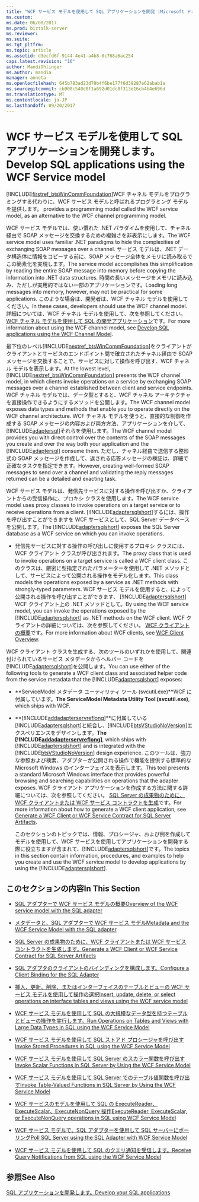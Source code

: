 ```yaml
---
title: "WCF サービス モデルを使用して SQL アプリケーションを開発 |Microsoft ドキュメント"
ms.custom: 
ms.date: 06/08/2017
ms.prod: biztalk-server
ms.reviewer: 
ms.suite: 
ms.tgt_pltfrm: 
ms.topic: article
ms.assetid: d3ecfd6f-9144-4e41-a4b8-0c768a6ac254
caps.latest.revision: "16"
author: MandiOhlinger
ms.author: mandia
manager: anneta
ms.openlocfilehash: 645b783ad23d79b4f6be177f6d38287e62abab1a
ms.sourcegitcommit: cb908c540d8f1a692d01dc8f313e16cb4b4e696d
ms.translationtype: MT
ms.contentlocale: ja-JP
ms.lasthandoff: 09/20/2017
---
```

# <a name="develop-sql-applications-using-the-wcf-service-model"></a><span data-ttu-id="fed5b-102">WCF サービス モデルを使用して SQL アプリケーションを開発します。</span><span class="sxs-lookup"><span data-stu-id="fed5b-102">Develop SQL applications using the WCF Service model</span></span>
[!INCLUDE[firstref_btsWinCommFoundation](../../includes/firstref-btswincommfoundation-md.md)]<span data-ttu-id="fed5b-103">WCF チャネル モデルをプログラミングする代わりに、WCF サービス モデルと呼ばれるプログラミング モデルを提供します。</span><span class="sxs-lookup"><span data-stu-id="fed5b-103"> provides a programming model called the WCF service model, as an alternative to the WCF channel programming model.</span></span>  
  
 <span data-ttu-id="fed5b-104">WCF サービス モデルでは、使い慣れた .NET パラダイムを使用して、チャネル経由で SOAP メッセージを交換するための複雑さを非表示にします。</span><span class="sxs-lookup"><span data-stu-id="fed5b-104">The WCF service model uses familiar .NET paradigms to hide the complexities of exchanging SOAP messages over a channel.</span></span> <span data-ttu-id="fed5b-105">サービス モデルは、.NET データ構造体に情報をコピーする前に、SOAP メッセージ全体をメモリに読み取るでこの簡素化を実現します。</span><span class="sxs-lookup"><span data-stu-id="fed5b-105">The service model accomplishes this simplification by reading the entire SOAP message into memory before copying the information into .NET data structures.</span></span> <span data-ttu-id="fed5b-106">時間の長いメッセージをメモリに読み込み、ただしが実用的ではない一部のアプリケーションです。</span><span class="sxs-lookup"><span data-stu-id="fed5b-106">Loading long messages into memory, however, may not be practical for some applications.</span></span> <span data-ttu-id="fed5b-107">このような場合は、開発者は、WCF チャネル モデルを使用してください。</span><span class="sxs-lookup"><span data-stu-id="fed5b-107">In these cases, developers should use the WCF channel model.</span></span> <span data-ttu-id="fed5b-108">詳細については、WCF チャネル モデルを使用して、次を参照してください。 [WCF チャネル モデルを使用して SQL の開発アプリケーション](../../adapters-and-accelerators/adapter-sql/develop-sql-applications-using-the-wcf-channel-model.md)です。</span><span class="sxs-lookup"><span data-stu-id="fed5b-108">For more information about using the WCF channel model, see [Develop SQL applications using the WCF Channel Model](../../adapters-and-accelerators/adapter-sql/develop-sql-applications-using-the-wcf-channel-model.md).</span></span>  
  
 <span data-ttu-id="fed5b-109">最下位のレベル[!INCLUDE[nextref_btsWinCommFoundation](../../includes/nextref-btswincommfoundation-md.md)]をクライアントがクライアントとサービスのエンドポイント間で確立されたチャネル経由で SOAP メッセージを交換することで、サービスに対して操作を呼び出す、WCF チャネル モデルを表示します。</span><span class="sxs-lookup"><span data-stu-id="fed5b-109">At the lowest level, [!INCLUDE[nextref_btsWinCommFoundation](../../includes/nextref-btswincommfoundation-md.md)] presents the WCF channel model, in which clients invoke operations on a service by exchanging SOAP messages over a channel established between client and service endpoints.</span></span> <span data-ttu-id="fed5b-110">WCF チャネル モデルでは、データ型とすると、WCF チャネル アーキテクチャを直接操作できるようにするメソッドを公開します。</span><span class="sxs-lookup"><span data-stu-id="fed5b-110">The WCF channel model exposes data types and methods that enable you to operate directly on the WCF channel architecture.</span></span> <span data-ttu-id="fed5b-111">WCF チャネル モデルを使うと、直接的な制御を作成する SOAP メッセージの内容および両方方法、アプリケーションを介して、[!INCLUDE[adaptersql](../../includes/adaptersql-md.md)]それらを使用します。</span><span class="sxs-lookup"><span data-stu-id="fed5b-111">The WCF channel model provides you with direct control over the contents of the SOAP messages you create and over the way both your application and the [!INCLUDE[adaptersql](../../includes/adaptersql-md.md)] consume them.</span></span> <span data-ttu-id="fed5b-112">ただし、チャネル経由で送信する整形式の SOAP メッセージを作成して、返される応答メッセージの検証は、詳細で正確なタスクを指定できます。</span><span class="sxs-lookup"><span data-stu-id="fed5b-112">However, creating well-formed SOAP messages to send over a channel and validating the reply messages returned can be a detailed and exacting task.</span></span>  
  
 <span data-ttu-id="fed5b-113">WCF サービス モデルは、発信先サービスに対する操作を呼び出すか、クライアントからの受信操作に、プロキシ クラスを使用します。</span><span class="sxs-lookup"><span data-stu-id="fed5b-113">The WCF service model uses proxy classes to invoke operations on a target service or to receive operations from a client.</span></span> <span data-ttu-id="fed5b-114">[!INCLUDE[adaptersqlshort](../../includes/adaptersqlshort-md.md)]するには、操作を呼び出すことができますを WCF サービスとして、SQL Server データベースを公開します。</span><span class="sxs-lookup"><span data-stu-id="fed5b-114">The [!INCLUDE[adaptersqlshort](../../includes/adaptersqlshort-md.md)] exposes the SQL Server database as a WCF service on which you can invoke operations.</span></span>  
  
-   <span data-ttu-id="fed5b-115">発信先サービスに対する操作の呼び出しに使用するプロキシ クラスには、WCF クライアント クラスが呼び出されます。</span><span class="sxs-lookup"><span data-stu-id="fed5b-115">The proxy class that is used to invoke operations on a target service is called a WCF client class.</span></span> <span data-ttu-id="fed5b-116">このクラスは、厳密に型指定されたパラメーターを使用して .NET メソッドとして、サービスによって公開される操作をモデル化します。</span><span class="sxs-lookup"><span data-stu-id="fed5b-116">This class models the operations exposed by a service as .NET methods with strongly-typed parameters.</span></span> <span data-ttu-id="fed5b-117">WCF サービス モデルを使用すると、によって公開される操作を呼び出すことができます、 [!INCLUDE[adaptersqlshort](../../includes/adaptersqlshort-md.md)] WCF クライアント上の .NET メソッドとして。</span><span class="sxs-lookup"><span data-stu-id="fed5b-117">By using the WCF service model, you can invoke the operations exposed by the [!INCLUDE[adaptersqlshort](../../includes/adaptersqlshort-md.md)] as .NET methods on the WCF client.</span></span> <span data-ttu-id="fed5b-118">WCF クライアントの詳細については、次を参照してください。 [WCF クライアントの概要](https://msdn.microsoft.com/library/ms735103.aspx)です。</span><span class="sxs-lookup"><span data-stu-id="fed5b-118">For more information about WCF clients, see [WCF Client Overview](https://msdn.microsoft.com/library/ms735103.aspx).</span></span>
  
 <span data-ttu-id="fed5b-119">WCF クライアント クラスを生成する、次のツールのいずれかを使用して、関連付けられているサービス メタデータからヘルパー コードを[!INCLUDE[adaptersqlshort](../../includes/adaptersqlshort-md.md)]を公開します。</span><span class="sxs-lookup"><span data-stu-id="fed5b-119">You can use either of the following tools to generate a WCF client class and associated helper code from the service metadata that the [!INCLUDE[adaptersqlshort](../../includes/adaptersqlshort-md.md)] exposes:</span></span>  
  
-   <span data-ttu-id="fed5b-120">**ServiceModel メタデータ ユーティリティ ツール (svcutil.exe)**WCF に付属しています。</span><span class="sxs-lookup"><span data-stu-id="fed5b-120">**The ServiceModel Metadata Utility Tool (svcutil.exe)**, which ships with WCF.</span></span>  
  
-   <span data-ttu-id="fed5b-121">**[!INCLUDE[addadapterservreflong](../../includes/addadapterservreflong-md.md)]**に付属している[!INCLUDE[adaptersqlshort](../../includes/adaptersqlshort-md.md)]と統合し、[!INCLUDE[btsVStudioNoVersion](../../includes/btsvstudionoversion-md.md)]エクスペリエンスをデザインします。</span><span class="sxs-lookup"><span data-stu-id="fed5b-121">**The [!INCLUDE[addadapterservreflong](../../includes/addadapterservreflong-md.md)]**, which ships with [!INCLUDE[adaptersqlshort](../../includes/adaptersqlshort-md.md)] and is integrated with the [!INCLUDE[btsVStudioNoVersion](../../includes/btsvstudionoversion-md.md)] design experience.</span></span> <span data-ttu-id="fed5b-122">このツールは、強力な参照および検索、アダプターが公開される操作で機能を提供する標準的な Microsoft Windows のインターフェイスを表示します。</span><span class="sxs-lookup"><span data-stu-id="fed5b-122">This tool presents a standard Microsoft Windows interface that provides powerful browsing and searching capabilities on operations that the adapter exposes.</span></span> <span data-ttu-id="fed5b-123">WCF クライアント アプリケーションを作成する方法に関する詳細については、次を参照してください。 [SQL Server の成果物のために、WCF クライアントまたは WCF サービス コントラクトを生成](../../adapters-and-accelerators/adapter-sql/generate-a-wcf-client-or-wcf-service-contract-for-sql-server-artifacts.md)です。</span><span class="sxs-lookup"><span data-stu-id="fed5b-123">For more information about how to generate a WCF client application, see [Generate a WCF Client or WCF Service Contract for SQL Server Artifacts](../../adapters-and-accelerators/adapter-sql/generate-a-wcf-client-or-wcf-service-contract-for-sql-server-artifacts.md).</span></span>  
  
     <span data-ttu-id="fed5b-124">このセクションのトピックでは、情報、プロシージャ、および例を作成してモデルを使用して、WCF サービスを使用してアプリケーションを開発する際に役立ちますが含まれて、[!INCLUDE[adaptersqlshort](../../includes/adaptersqlshort-md.md)]です。</span><span class="sxs-lookup"><span data-stu-id="fed5b-124">The topics in this section contain information, procedures, and examples to help you create and use the WCF service model to develop applications by using the [!INCLUDE[adaptersqlshort](../../includes/adaptersqlshort-md.md)].</span></span>  
  
## <a name="in-this-section"></a><span data-ttu-id="fed5b-125">このセクションの内容</span><span class="sxs-lookup"><span data-stu-id="fed5b-125">In This Section</span></span>  
  
-   [<span data-ttu-id="fed5b-126">SQL アダプターで WCF サービス モデルの概要</span><span class="sxs-lookup"><span data-stu-id="fed5b-126">Overview of the WCF service model with the SQL adapter</span></span>](../../adapters-and-accelerators/adapter-sql/overview-of-the-wcf-service-model-with-the-sql-adapter.md)  
  
-   [<span data-ttu-id="fed5b-127">メタデータと、SQL アダプターで WCF サービス モデル</span><span class="sxs-lookup"><span data-stu-id="fed5b-127">Metadata and the WCF Service Model with the SQL adapter</span></span>](../../adapters-and-accelerators/adapter-sql/metadata-and-the-wcf-service-model-with-the-sql-adapter.md)  
  
-   [<span data-ttu-id="fed5b-128">SQL Server の成果物のために、WCF クライアントまたは WCF サービス コントラクトを生成します。</span><span class="sxs-lookup"><span data-stu-id="fed5b-128">Generate a WCF Client or WCF Service Contract for SQL Server Artifacts</span></span>](../../adapters-and-accelerators/adapter-sql/generate-a-wcf-client-or-wcf-service-contract-for-sql-server-artifacts.md)  
  
-   [<span data-ttu-id="fed5b-129">SQL アダプタのクライアントのバインディングを構成します。</span><span class="sxs-lookup"><span data-stu-id="fed5b-129">Configure a Client Binding for the SQL Adapter</span></span>](../../adapters-and-accelerators/adapter-sql/configure-a-client-binding-for-the-sql-adapter.md)  
  
-   [<span data-ttu-id="fed5b-130">挿入、更新、削除、またはインターフェイスのテーブルとビューの WCF サービス モデルを使用して操作の選択</span><span class="sxs-lookup"><span data-stu-id="fed5b-130">Insert, update, delete, or select operations on interface tables and views using the WCF service model</span></span>](../../adapters-and-accelerators/adapter-oracle-ebs/insert-update-delete-select-on-interface-tables-and-views-with-a-wcf-service.md)  
  
-   [<span data-ttu-id="fed5b-131">WCF サービス モデルを使用して SQL の大規模なデータ型を持つテーブルとビューの操作を実行します。</span><span class="sxs-lookup"><span data-stu-id="fed5b-131">Run Operations on Tables and Views with Large Data Types in SQL using the WCF Service Model</span></span>](../../adapters-and-accelerators/adapter-sql/read-or-update-tables-and-views-with-large-data-types-in-sql-with-a-wcf-service.md)  
  
-   [<span data-ttu-id="fed5b-132">WCF サービス モデルを使用して SQL ストアド プロシージャを呼び出す</span><span class="sxs-lookup"><span data-stu-id="fed5b-132">Invoke Stored Procedures in SQL using the WCF Service Model</span></span>](../../adapters-and-accelerators/adapter-sql/invoke-stored-procedures-in-sql-using-the-wcf-service-model.md)  
  
-   [<span data-ttu-id="fed5b-133">WCF サービス モデルを使用して SQL Server のスカラー関数を呼び出す</span><span class="sxs-lookup"><span data-stu-id="fed5b-133">Invoke Scalar Functions in SQL Server by Using the WCF Service Model</span></span>](../../adapters-and-accelerators/adapter-sql/invoke-scalar-functions-in-sql-server-by-using-the-wcf-service-model.md)  
  
-   [<span data-ttu-id="fed5b-134">WCF サービス モデルを使用して SQL Server でのテーブル値関数を呼び出す</span><span class="sxs-lookup"><span data-stu-id="fed5b-134">Invoke Table-Valued Functions in SQL Server by Using the WCF Service Model</span></span>](../../adapters-and-accelerators/adapter-sql/invoke-table-valued-functions-in-sql-server-by-using-the-wcf-service-model.md)  
  
-   [<span data-ttu-id="fed5b-135">WCF サービスのモデルを使用して SQL の ExecuteReader、ExecuteScalar、ExecuteNonQuery 操作</span><span class="sxs-lookup"><span data-stu-id="fed5b-135">ExecuteReader, ExecuteScalar, or ExecuteNonQuery operations in SQL using WCF Service Model</span></span>](../../adapters-and-accelerators/adapter-sql/executereader-executescalar-executenonquery-in-sql-using-wcf-service-model.md)  
  
-   [<span data-ttu-id="fed5b-136">WCF サービス モデルで、SQL アダプターを使用して SQL サーバーにポーリング</span><span class="sxs-lookup"><span data-stu-id="fed5b-136">Poll SQL Server using the SQL Adapter with WCF Service Model</span></span>](../../adapters-and-accelerators/adapter-sql/poll-sql-server-using-the-sql-adapter-with-wcf-service-model.md)  
  
-   [<span data-ttu-id="fed5b-137">WCF サービス モデルを使用して SQL のクエリ通知を受信します。</span><span class="sxs-lookup"><span data-stu-id="fed5b-137">Receive Query Notifications from SQL using the WCF Service Model</span></span>](../../adapters-and-accelerators/adapter-sql/receive-query-notifications-from-sql-using-the-wcf-service-model.md)  
  
## <a name="see-also"></a><span data-ttu-id="fed5b-138">参照</span><span class="sxs-lookup"><span data-stu-id="fed5b-138">See Also</span></span>  
[<span data-ttu-id="fed5b-139">SQL アプリケーションを開発します。</span><span class="sxs-lookup"><span data-stu-id="fed5b-139">Develop your SQL applications</span></span>](../../adapters-and-accelerators/adapter-sql/develop-your-sql-applications.md)